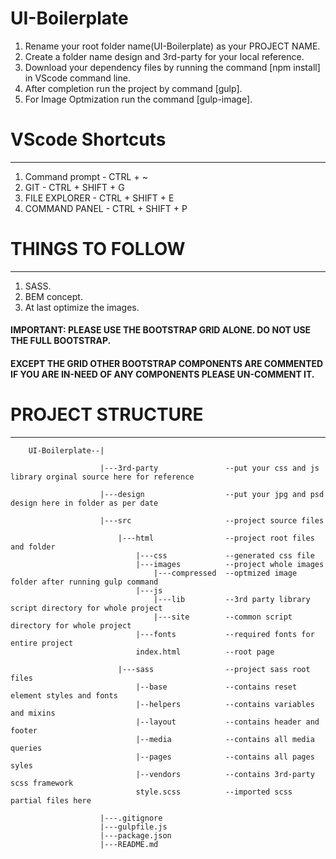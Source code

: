 # UI-Boilerplate

1. Rename your root folder name(UI-Boilerplate) as your PROJECT NAME.
2. Create a folder name design and 3rd-party for your local reference.
3. Download your dependency files by running the command [npm install] in VScode command line.
4. After completion run the project by command [gulp].
5. For Image Optmization run the command [gulp-image].

# VScode Shortcuts
------------------

1. Command prompt 	- CTRL + ~
2. GIT 				- CTRL + SHIFT + G
3. FILE EXPLORER 	- CTRL + SHIFT + E
4. COMMAND PANEL 	- CTRL + SHIFT + P


# THINGS TO FOLLOW
------------------
1. SASS.
2. BEM concept.
3. At last optimize the images.

#### IMPORTANT: PLEASE USE THE BOOTSTRAP GRID ALONE. DO NOT USE THE FULL BOOTSTRAP.
#### EXCEPT THE GRID OTHER BOOTSTRAP COMPONENTS ARE COMMENTED IF YOU ARE IN-NEED OF ANY COMPONENTS PLEASE UN-COMMENT IT. 

# PROJECT STRUCTURE
-------------------

		UI-Boilerplate--|

						|---3rd-party    			--put your css and js library orginal source here for reference
						
						|---design       			--put your jpg and psd design here in folder as per date
						
						|---src          			--project source files
							
							|---html     			--project root files and folder
								|---css    			--generated css file
								|---images 			--project whole images 
									|---compressed 	--optmized image folder after running gulp command
								|---js
									|---lib  		--3rd party library script directory for whole project
									|---site 		--common script directory for whole project
								|---fonts  			--required fonts for entire project
								index.html         	--root page

							|---sass     			--project sass root files
								|--base    			--contains reset element styles and fonts
								|--helpers 			--contains variables and mixins 
								|--layout  			--contains header and footer
								|--media   			--contains all media queries 
								|--pages   			--contains all pages syles
								|--vendors 			--contains 3rd-party scss framework
								style.scss 			--imported scss partial files here

						|---.gitignore
						|---gulpfile.js
						|---package.json
						|---README.md